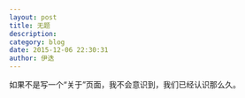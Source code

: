 ```yaml
---
layout: post
title: 无题
description: 
category: blog
date: 2015-12-06 22:30:31
author: 伊迭
---
```


如果不是写一个“关于”页面，我不会意识到，我们已经认识那么久。  
